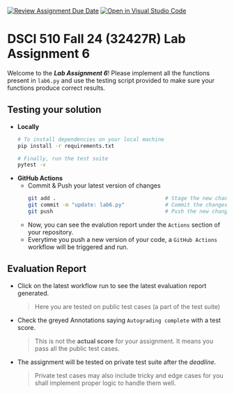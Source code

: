 [![Review Assignment Due Date](https://classroom.github.com/assets/deadline-readme-button-22041afd0340ce965d47ae6ef1cefeee28c7c493a6346c4f15d667ab976d596c.svg)](https://classroom.github.com/a/32faej1K)
[![Open in Visual Studio Code](https://classroom.github.com/assets/open-in-vscode-2e0aaae1b6195c2367325f4f02e2d04e9abb55f0b24a779b69b11b9e10269abc.svg)](https://classroom.github.com/online_ide?assignment_repo_id=16335734&assignment_repo_type=AssignmentRepo)
# DSCI 510 Fall 24 (32427R) Lab Assignment 6
Welcome to the ___Lab Assignment 6___! Please implement all the functions present in `lab6.py` and use the testing script provided to make sure your functions produce correct results.

## Testing your solution
- **Locally**
    ```bash
    # To install dependencies on your local machine
    pip install -r requirements.txt

    # Finally, run the test suite
    pytest -v
    ```
- **GitHub Actions**
    - Commit & Push your latest version of changes
        ```bash
        git add .                                   # Stage the new changes
        git commit -m "update: lab6.py"             # Commit the changes
        git push                                    # Push the new changes
        ```
    - Now, you can see the evalution report under the `Actions` section of your repository.
    - Everytime you push a new version of your code, a `GitHub Actions` workflow will be triggered and run.

## Evaluation Report
- Click on the latest workflow run to see the latest evaluation report generated.
    > Here you are tested on public test cases (a part of the test suite)
- Check the greyed Annotations saying `Autograding complete` with a test score.
    > This is not the **actual score** for your assignment. It means you pass all the public test cases.
- The assignment will be tested on private test suite after the _deadline_.
    > Private test cases may also include tricky and edge cases for you shall implement proper logic to handle them well.